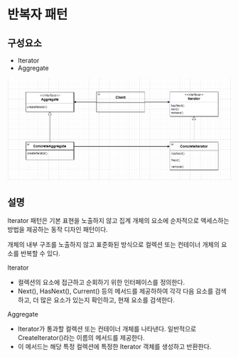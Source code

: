 # 반복자 패턴

## 구성요소

- Iterator
- Aggregate

![](iterator.png)

## 설명
Iterator 패턴은 기본 표현을 노출하지 않고 집계 개체의 요소에 순차적으로 액세스하는 방법을 제공하는
동작 디자인 패턴이다.

개체의 내부 구조를 노출하지 않고 표준화된 방식으로 컬렉션 또는 컨테이너 개체의 요소를 반복할 수 있다.

Iterator
- 컬렉션의 요소에 접근하고 순회하기 위한 인터페이스를 정의한다. 
- Next(), HasNext(), Current() 등의 메서드를 제공하하여
각각 다음 요소를 검색하고, 더 많은 요소가 있는지 확인하고, 현재 요소를 검색한다.

Aggregate
- Iterator가 통과할 컬렉션 또는 컨테이너 개체를 나타낸다. 일반적으로 CreateIterator()라는 이름의 메서드를 제공한다.
- 이 메서드는 해당 특정 컬렉션에 특정한 Iterator 객체를 생성하고 반환한다.
